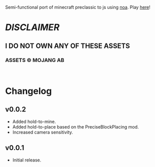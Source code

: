 Semi-functional port of minecraft preclassic to js using [noa](https://github.com/fenomas/noa).
Play [here](https://themeow.ml/noa-mc/noagame/build/)!

# **_DISCLAIMER_**

## I DO NOT OWN ANY OF THESE ASSETS

### ASSETS &copy; MOJANG AB

<br>

# Changelog

## v0.0.2

- Added hold-to-mine.
- Added hold-to-place based on the PreciseBlockPlacing mod.
- Increased camera sensitivity.

## v0.0.1

- Initial release.
